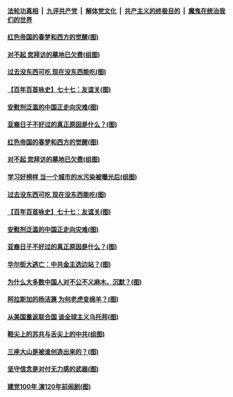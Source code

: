 ####  [法轮功真相](../../../../basic/blob/master/README.md?t=04070032) &nbsp;|&nbsp; [九评共产党](../../../../9ping.md/blob/master/README.md?t=04070032) &nbsp;|&nbsp; [解体党文化](../../../../jtdwh.md/blob/master/README.md?t=04070032)  &nbsp;|&nbsp; [共产主义的终极目的](../../../../gczydzjmd.md/blob/master/README.md?t=04070032) &nbsp;|&nbsp; [魔鬼在统治我们的世界](../../../../mgztzwmdsj.md/blob/master/README.md?t=04070032) 

#### [红色帝国的春梦和西方的觉醒(图)](../pages/p4/967870.md?t=04070032) 

#### [对不起 您拜访的墓地已欠费(组图)](../pages/p4/967865.md?t=04070032) 

#### [过去没东西可吃 现在没东西能吃(图)](../pages/p4/967859.md?t=04070032) 

#### [【百年百首咏史】七十七：友谊关(图)](../pages/p4/967844.md?t=04070032) 

#### [安慰剂泛滥的中国正走向灾难(图)](../pages/p4/967762.md?t=04070032) 

#### [亚裔日子不好过的真正原因是什么？(图)](../pages/p4/967765.md?t=04070032) 


#### [红色帝国的春梦和西方的觉醒(图)](../pages/p4/967870.md?t=04070032) 


#### [对不起 您拜访的墓地已欠费(组图)](../pages/p4/967865.md?t=04070032) 

#### [学习好榜样 当一个城市的水污染被曝光后(组图)](../pages/p4/967863.md?t=04070032) 

#### [过去没东西可吃 现在没东西能吃(图)](../pages/p4/967859.md?t=04070032) 

#### [【百年百首咏史】七十七：友谊关(图)](../pages/p4/967844.md?t=04070032) 


#### [安慰剂泛滥的中国正走向灾难(图)](../pages/p4/967762.md?t=04070032) 

#### [亚裔日子不好过的真正原因是什么？(图)](../pages/p4/967765.md?t=04070032) 

#### [华尔街大逃亡：中共金主选边站？(图)](../pages/p4/967759.md?t=04070032) 

#### [为什么大多数中国人对不公不义麻木、沉默？(图)](../pages/p4/967760.md?t=04070032) 

#### [阿拉斯加的杨洁篪 为何老虎变绵羊？(图)](../pages/p4/967723.md?t=04070032) 

#### [从美国重返联合国 谈全球主义乌托邦(图)](../pages/p4/966832.md?t=04070032) 


#### [鞋尖上的苏共与舌尖上的中共(组图)](../pages/p4/967642.md?t=04070032) 

#### [三座大山是被谁创造出来的？(图)](../pages/p4/967536.md?t=04070032) 

#### [坚守信念是对付无力感的武器(图)](../pages/p4/967663.md?t=04070032) 

#### [建党100年 演120年前闹剧(图)](../pages/p4/967529.md?t=04070032) 


